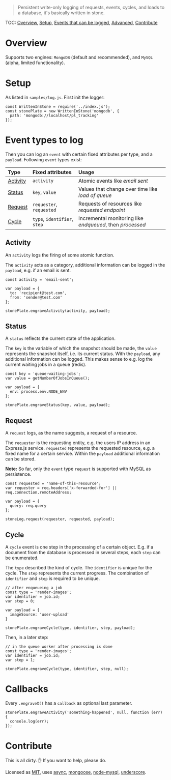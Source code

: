 > Persistent write-only logging of requests, events, cycles, and loads to a database, it's basically written in stone.

TOC: [Overview](#overview), [Setup](#setup), [Events that can be logged](#event-types-to-log), [Advanced](#callbacks), [Contribute](#contribute)

# Overview
Supports two engines: `MongoDB` (default and recommended), and `MySQL` (alpha, limited functionality).

# Setup
As listed in `samples/log.js`. First init the logger:

```
const WrittenInStone = require('../index.js');
const stonePlate = new WrittenInStone('mongodb', {
  path: 'mongodb://localhost/pl_tracking'
});
```

# Event types to log
Then you can log an `event` with certain fixed attributes per type, and a `payload`. Following `event` types exist:

Type                  | Fixed attributes             | Usage
:-------------------- | :--------------------------- | :--------------------------------------------------------
[Activity](#activity) | `activity`                   | Atomic events like *email sent*
[Status](#status)     | `key`, `value`               | Values that change over time like *load of queue*
[Request](#request)   | `requester`, `requested`     | Requests of resources like *requested endpoint*
[Cycle](#cycle)       | `type`, `identifier`, `step` | Incremental monitoring like *endqueued*, then *processed*

## Activity
An `activity` logs the firing of some atomic function.

The `activity` acts as a category, additional information can be logged in the `payload`, e.g. if an email is sent.

```
const activity = 'email-sent';

var payload = {
  to: 'recipient@test.com',
  from: 'sender@test.com'
};

stonePlate.engraveActivity(activity, payload);
```

## Status
A `status` reflects the current state of the application.

The `key` is the variable of which the snapshot should be made, the `value` represents the snapshot itself, i.e. its current status. With the `payload`, any additional information can be logged. This makes sense to e.g. log the current waiting jobs in a queue (redis).

```
const key = 'queue-waiting-jobs';
var value = getNumberOfJobsInQueue();

var payload = {
  env: process.env.NODE_ENV
};

stonePlate.engraveStatus(key, value, payload);
```

## Request
A `request` logs, as the name suggests, a request of a resource.

The `requester` is the requesting entity, e.g. the users IP address in an Express.js service. `requested` represents the requested resource, e.g. a fixed name for a certain service. Within the `payload` additional information can be stored.

**Note:** So far, only the `event` type `request` is supported with MySQL as persistence.

```
const requested = 'name-of-this-resource';
var requester = req.headers['x-forwarded-for'] || req.connection.remoteAddress;

var payload = {
  query: req.query
};

stoneLog.request(requester, requested, payload);
```

## Cycle
A `cycle` event is one step in the processing of a certain object. E.g. if a document from the database is processed in several steps, each `step` can be enumerated.

The `type` described the kind of cycle. The `identifier` is unique for the cycle. The `step` represents the current progress. The combination of `identifier` and `step` is required to be unique.

```
// after enqueueing a job
const type = 'render-images';
var identifier = job.id;
var step = 0;

var payload = {
  imageSource: 'user-upload'
}

stonePlate.engraveCycle(type, identifier, step, payload);
```

Then, in a later step:

```
// in the queue worker after processing is done
const type = 'render-images';
var identifier = job.id;
var step = 1;

stonePlate.engraveCycle(type, identifier, step, null);
```

# Callbacks
Every `.engraveX()` has a `callback` as optional last parameter.

```
stonePlate.engraveActivity('something-happened', null, function (err) {
  console.log(err);
});
```

# Contribute

This is all dirty. ✋ If you want to help, please do.

Licensed as [MIT](http://opensource.org/licenses/MIT), uses
[async](https://github.com/caolan/async),
[mongoose](http://mongoosejs.com/),
[node-mysql](https://github.com/felixge/node-mysql),
[underscore](http://underscorejs.org/).
